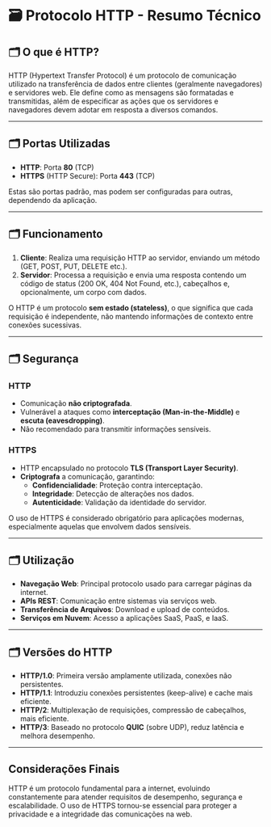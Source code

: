 # 🗃️ Protocolo HTTP - Resumo Técnico

## 🗂️ O que é HTTP?

HTTP (Hypertext Transfer Protocol) é um protocolo de comunicação utilizado na transferência de dados entre clientes (geralmente navegadores) e servidores web. Ele define como as mensagens são formatadas e transmitidas, além de especificar as ações que os servidores e navegadores devem adotar em resposta a diversos comandos.

---

## 🗂️ Portas Utilizadas

- **HTTP**: Porta **80** (TCP)
- **HTTPS** (HTTP Secure): Porta **443** (TCP)

Estas são portas padrão, mas podem ser configuradas para outras, dependendo da aplicação.

---

## 🗂️ Funcionamento

1. **Cliente**: Realiza uma requisição HTTP ao servidor, enviando um método (GET, POST, PUT, DELETE etc.).
2. **Servidor**: Processa a requisição e envia uma resposta contendo um código de status (200 OK, 404 Not Found, etc.), cabeçalhos e, opcionalmente, um corpo com dados.

O HTTP é um protocolo **sem estado (stateless)**, o que significa que cada requisição é independente, não mantendo informações de contexto entre conexões sucessivas.

---

## 🗂️ Segurança

### HTTP
- Comunicação **não criptografada**.
- Vulnerável a ataques como **interceptação (Man-in-the-Middle)** e **escuta (eavesdropping)**.
- Não recomendado para transmitir informações sensíveis.

### HTTPS
- HTTP encapsulado no protocolo **TLS (Transport Layer Security)**.
- **Criptografa** a comunicação, garantindo:
  - **Confidencialidade**: Proteção contra interceptação.
  - **Integridade**: Detecção de alterações nos dados.
  - **Autenticidade**: Validação da identidade do servidor.

O uso de HTTPS é considerado obrigatório para aplicações modernas, especialmente aquelas que envolvem dados sensíveis.

---

## 🗂️ Utilização

- **Navegação Web**: Principal protocolo usado para carregar páginas da internet.
- **APIs REST**: Comunicação entre sistemas via serviços web.
- **Transferência de Arquivos**: Download e upload de conteúdos.
- **Serviços em Nuvem**: Acesso a aplicações SaaS, PaaS, e IaaS.

---

## 🗂️ Versões do HTTP

- **HTTP/1.0**: Primeira versão amplamente utilizada, conexões não persistentes.
- **HTTP/1.1**: Introduziu conexões persistentes (keep-alive) e cache mais eficiente.
- **HTTP/2**: Multiplexação de requisições, compressão de cabeçalhos, mais eficiente.
- **HTTP/3**: Baseado no protocolo **QUIC** (sobre UDP), reduz latência e melhora desempenho.

---

## Considerações Finais

HTTP é um protocolo fundamental para a internet, evoluindo constantemente para atender requisitos de desempenho, segurança e escalabilidade. O uso de HTTPS tornou-se essencial para proteger a privacidade e a integridade das comunicações na web.


